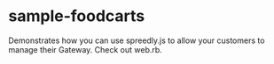 sample-foodcarts
================

Demonstrates how you can use spreedly.js to allow your customers to manage their Gateway. Check out web.rb.